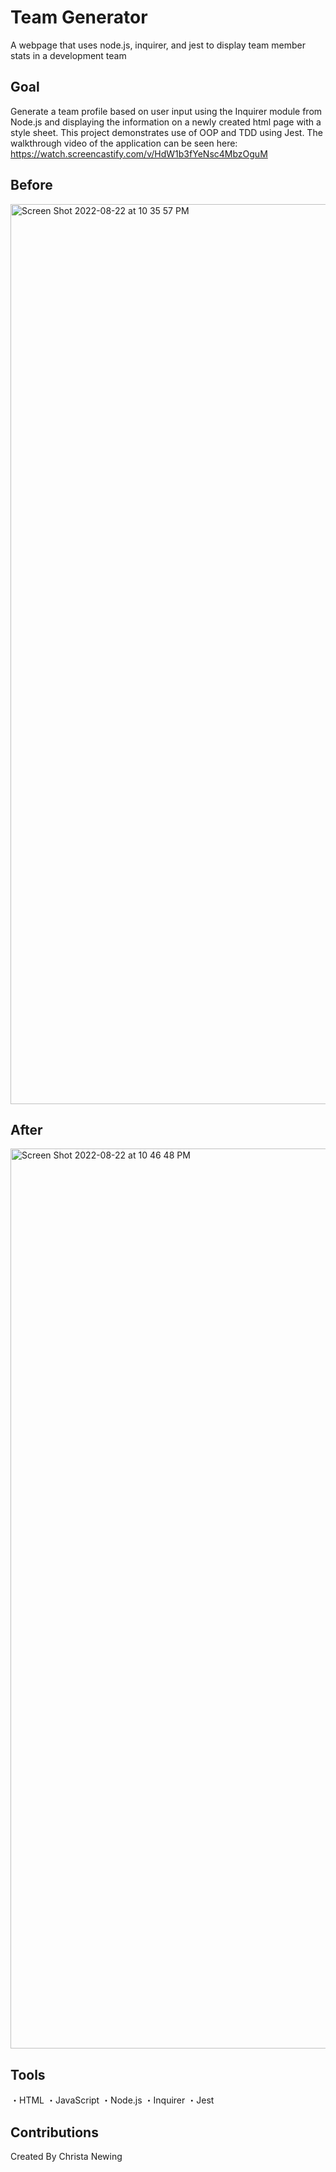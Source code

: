 # Team Generator

A webpage that uses node.js, inquirer, and jest to display team member stats in a development team

## Goal
Generate a team profile based on user input using the Inquirer module from Node.js and displaying the information on a newly created html page with a style sheet. This project demonstrates use of OOP and TDD using Jest. The walkthrough video of the application can be seen here: https://watch.screencastify.com/v/HdW1b3fYeNsc4MbzOguM

## Before

<img width="1440" alt="Screen Shot 2022-08-22 at 10 35 57 PM" src="https://user-images.githubusercontent.com/89669465/186057093-e8431b51-cb61-4e72-bf14-680bd56ba749.png">

## After

<img width="1440" alt="Screen Shot 2022-08-22 at 10 46 48 PM" src="https://user-images.githubusercontent.com/89669465/186058237-eb892863-c0d0-4fcd-90a8-32a112a41537.png">


## Tools
・HTML
・JavaScript
・Node.js
・Inquirer
・Jest

## Contributions
Created By Christa Newing
